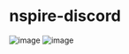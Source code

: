 # nspire-discord
![image](https://github.com/user-attachments/assets/463c09a8-45ed-4f63-b4f6-a1090e505476)
![image](https://github.com/user-attachments/assets/5d0dd483-9f63-44d6-9939-474fe3f96068)
<!--![image](https://github.com/user-attachments/assets/08c4077e-e058-4a96-b7fc-2f07e79d9d29)
![image](https://github.com/user-attachments/assets/74867b52-a147-450d-a36b-0a3ac36f82ca)-->

